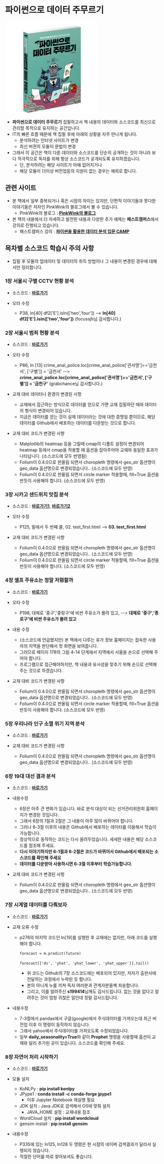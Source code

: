 # 파이썬으로 데이터 주무르기

<img src="./img/title.jpg" width="300" height="300"></img>

* **파이썬으로 데이터 주무르기** 집필하고서 책 내용의 데이터와 소스코드를 최신으로 관리할 목적으로 유지하는 공간입니다.
* IT의 빠른 흐름 때문에 책 집필 후에 아래의 상황을 자주 만나게 됩니다.
	* 분석하려는 인터넷 사이트가 변경
	* 최신 버젼의 모듈이 문법이 변경
* 그래서 이 공간은 책이 다룬 데이터와 소스코드를 단순히 공개하는 것이 아니라 보다 적극적으로 독자를 위해 항상 소스코드가 공개되도록 유지하겠습니다.
	* 단, 분석하려는 해당 사이트가 아예 없어지거나
	* 해당 모듈이 더이상 버전업등의 지원이 없는 경우는 예외로 합니다.

## 관련 사이트
* 본 책에서 일부 중복되거나 혹은 시점의 차이는 있지만, 단편적 이야기들과 못다한 이야기들은 저자인 PinkWink의 블로그에서 볼 수 있습니다.
	* PinkWink의 블로그 : **[PinkWink의 블로그](http://pinkwink.kr/)**
* 본 책의 내용에서 더 자세하고 발전된 내용과 다양한 추가 예제는 **패스트캠퍼스**에서 강의로 진행되고 있습니다.
	* 패스트캠퍼스 강의 : **[파이썬을 활용한 데이터 분석 입문 CAMP](http://www.fastcampus.co.kr/data_camp_pda/)**

## 목차별 소스코드 학습시 주의 사항
* 집필 후 모듈의 업데이터 및 데이터의 취득 방법이나 그 내용이 변경된 경우에 대해서만 정리합니다.

### 1장 서울시 구별 CCTV 현황 분석
* 소스코드 : **[바로가기](https://github.com/PinkWink/DataScience/blob/master/source_code/01.%20Basic%20of%20Python%2C%20Pandas%20and%20Matplotlib%20%20via%20analysis%20of%20CCTV%20in%20Seoul.ipynb)**


* 오타 수정
	* P38, In[40] df2['E'].isIn(['two','four']) --> **In[40] df2['E'].isin(['two','four'])** (focussjh님 감사합니다.)

### 2장 서울시 범죄 현황 분석
* 소스코드 : **[바로가기](https://github.com/PinkWink/DataScience/blob/master/source_code/02.%20Analysis%20for%20crime%20in%20Seoul.ipynb)**

* 오타 수정
	* P86, In [13] crime_anal_police.loc[crime_anal_police['관서명']=='금천서', ['구별']] = '금천서' --> **crime_anal_police.loc[crime_anal_police['관서명']=='금천서', ['구별']] = '금천구'** (grabchance님 감사합니다.)

* 교재 대비 데이터나 환경이 변경된 사항
	* 교재에서 접근하는 방식으로 데이터를 얻으로 가면 교재 집필하던 때와 데이터의 형식이 변경되어 있습니다.
	* 지금은 데이터를 얻는 것이 실제 데이터라는 것에 대한 증명일 뿐이므로, 해당 데이터를 Github에서 배포하는 데이터를 다운받는 것으로 합니다.

	
* 교재 대비 코드가 변경된 사항
	* Matplotlib의 heatmap 등을 그릴때 cmap의 디폴트 설정이 변경되어 heatmap 등에서 cmap을 적용할 때 옵션을 잡아주어야 교재와 동일한 효과가 나타납니다. (소스코드에 모두 반영됨)
	* Folium이 0.4.0으로 판올림 되면서 choropleth 명령에서 geo_str 옵션명이 geo_data 옵션명으로 변경되었습니다.. (소스코드에 모두 반영)
	* Folium이 0.4.0으로 판올림 되면서 circle marker 적용할때, fill=True 옵션을 반듯이 사용해야 합니다. (소스코드에 모두 반영)

### 3장 시카고 샌드위치 맛집 분석
* 소스코드 : **[바로가기1](https://github.com/PinkWink/DataScience/blob/master/source_code/03-1.%20Web%20Parsing%20example.ipynb)**, **[바로가기2](https://github.com/PinkWink/DataScience/blob/master/source_code/03-2.%20Naver%20Movie%20Rank.ipynb)**


* 오타 수정
	* P125, 밑에서 두 번째 줄, 02. test_first.html --> **03. test_first.html**

	
* 교재 대비 코드가 변경된 사항
	* Folium이 0.4.0으로 판올림 되면서 choropleth 명령에서 geo_str 옵션명이 geo_data 옵션명으로 변경되었습니다.. (소스코드에 모두 반영)
	* Folium이 0.4.0으로 판올림 되면서 circle marker 적용할때, fill=True 옵션을 반듯이 사용해야 합니다. (소스코드에 모두 반영)

### 4장 셀프 주유소는 정말 저렴할까
* 소스코드 : **[바로가기](https://github.com/PinkWink/DataScience/blob/master/source_code/04.%20Self%20Oil%20Station%20price.ipynb)**


* 오타 수정
	* P198, 대체로 '중구','중랑구'에 비싼 주유소가 몰려 있고, --> **대체로 '중구','종로구'에 비싼 주유소가 몰려 있고**

	
* 내용 수정
	* (소스코드에 언급했지만) 본 책에서 다루는 유가 정보 홈페이지는 접속한 사용자의 지역을 판단해서 첫 화면을 보여줍니다.
	* 그러므로 페이지 178의 그림 4-14 단계에서 지역에서 서울을 손으로 선택해 주어야 합니다.
	* 프로그램으로 접근해야하지만, 책 내용과 유사성을 맞추기 위해 손으로 선택해 주는 것으로 하겠습니다.

	
* 교재 대비 코드가 변경된 사항
	* Folium이 0.4.0으로 판올림 되면서 choropleth 명령에서 geo_str 옵션명이 geo_data 옵션명으로 변경되었습니다.. (소스코드에 모두 반영)
	* Folium이 0.4.0으로 판올림 되면서 circle marker 적용할때, fill=True 옵션을 반듯이 사용해야 합니다. (소스코드에 모두 반영)

### 5장 우리나라 인구 소멸 위기 지역 분석
* 소스코드 : **[바로가기](https://github.com/PinkWink/DataScience/blob/master/source_code/05.%20population%20using%20Korea%20Map.ipynb)**


* 교재 대비 코드가 변경된 사항
	* Folium이 0.4.0으로 판올림 되면서 choropleth 명령에서 geo_str 옵션명이 geo_data 옵션명으로 변경되었습니다.. (소스코드에 모두 반영)

### 6장 19대 대선 결과 분석
* 소스코드 : **[바로가기](https://github.com/PinkWink/DataScience/blob/master/source_code/06.%20Election%20Result.ipynb)**


* 내용수정
	* 6장은 아주 큰 변화가 있습니다. 바로 분석 대상이 되는 선거관리위원회 홈페이지가 변경된 것입니다.
	* 그래서 6장의 1절과 2절은 그 내용이 아주 많이 바뀌어야 합니다.
	* 그러나 6-3절 이후의 내용은 Github에서 배포하는 데이터를 이용해서 학습이 가능합니다.
	* 정상적으로 동작하는 코드는 다시 올려두었습니다. 세세한 내용은 해당 소스코드를 참조해 주세요.
	* **다시 이야기하지만 6-1절과 6-2절은 코드가 바뀌어서 Github에서 배포되는 소스코드를 확인해 주세요**
	* **데이터를 다운받아 사용하시면 6-3절 이후부터 학습가능합니다.**

	
* 교재 대비 코드가 변경된 사항
	* Folium이 0.4.0으로 판올림 되면서 choropleth 명령에서 geo_str 옵션명이 geo_data 옵션명으로 변경되었습니다.. (소스코드에 모두 반영)

### 7장 시계열 데이터를 다뤄보자
* 소스코드 : **[바로가기](https://github.com/PinkWink/DataScience/blob/master/source_code/07.%20Time%20Series%20Data%20Handle.ipynb)**

* 교재 오류 수정
	* p276의 마지막 코드인 In[19]를 실행한 후 교재에는 없지만, 아래 코드를 실행해야 합니다.
		
		<pre><code>forecast = m.predict(future)<br /><br />forecast[['ds', 'yhat', 'yhat_lower', 'yhat_upper']].tail()</pre></code>
		
		* 위 코드는 Github의 7장 소스코드에는 배포되어 있지만, 저자가 출판사에 전달하는 과정에서 누락된 듯 합니다.
		* 본의 아니게 누를 끼쳐 독자 여러분과 관계자분들꼐 죄송합니다.
		* 그리고, 이를 알려주신 **s199414**님께도 감사드립니다. 없는 것을 없다고 알려주는 것이 엄청 귀찮은 일인데 정말 감사드립니다.
	
* 내용수정
	* 7-3절에서 pandas에서 구글(google)에서 주식데이터를 가져오는데 최근 버전업 이후 이 명령이 동작하지 않습니다.
	* 그래서 yahoo에서 주식데이터를 가져오도록 수정되었습니다.
	* 일부 **daily_seasonality=True**와 같이 **Prophet** 명령을 사용할때 옵션이 교재와 달리 추가된 곳이 있습니다. 소스코드를 확인해 주세요.

### 8장 자연어 처리 시작하기
* 소스코드 : **[바로가기](https://github.com/PinkWink/DataScience/blob/master/source_code/08.%20Natural%20Language%20Processing.ipynb)**


* 모듈 설치
	* KoNLPy : **pip install konlpy**
	* JPype1 : **conda install -c conda-forge jpype1**
		* 이후 Jupyter Notebook 재실행 필요
	* JDK 설치 : Java JDK로 검색해서 OS에 맞춰 설치
   		* JAVA_HOME 설정 : 교재내용 참조 
   	* WordCloud 설치 : **pip install wordcloud**
	* gensim install : **pip install gensim**

	
* 내용수정
	* P335에 있는 In125, In128 두 명령은 현 시점의 네이버 검색결과가 달라서 실행되지 않습니다.
	* 적절한 단어를 따로 찾아보셔도 좋습니다.
